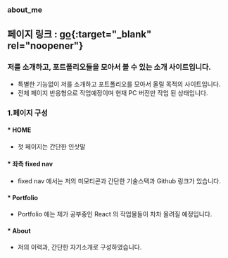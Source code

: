### about_me
## 페이지 링크 : [go](https://rafdidas.github.io/about_me/){:target="_blank" rel="noopener"}

### 저를 소개하고, 포트폴리오들을 모아서 볼 수 있는 소개 사이트입니다.
* 특별한 기능없이 저를 소개하고 포트폴리오를 모아서 올릴 목적의 사이트입니다.
* 전체 페이지 반응형으로 작업예정이며 현재 PC 버전만 작업 된 상태입니다.

### 1.페이지 구성
   #### * HOME
   - 첫 페이지는 간단한 인삿말

   #### * 좌측 fixed nav 
   - fixed nav 에서는 저의 미모티콘과 간단한 기술스택과 Github 링크가 있습니다.

   #### * Portfolio
   - Portfolio 에는 제가 공부중인 React 의 작업물들이 차차 올려질 예정입니다.

   #### * About
   - 저의 이력과, 간단한 자기소개로 구성하였습니다.



